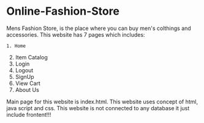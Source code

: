 # Online-Fashion-Store
Mens Fashion Store, is the place where you can buy men's colthings and accessories.
This website has 7 pages which includes:


    1. Home
   2. Item Catalog
   3. Login
   4. Logout
   5. SignUp
   6. View Cart
   7. About Us
  
  
Main page for this website is index.html. This website uses concept of html, java script and css.
This website is not connected to any database it just include frontent!!!
